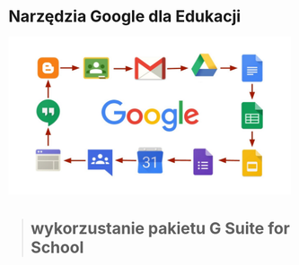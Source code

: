 #  Narzędzia Google dla Edukacji
![](Foto1.jpg)

> #  wykorzustanie pakietu G Suite for School 
> 
>
